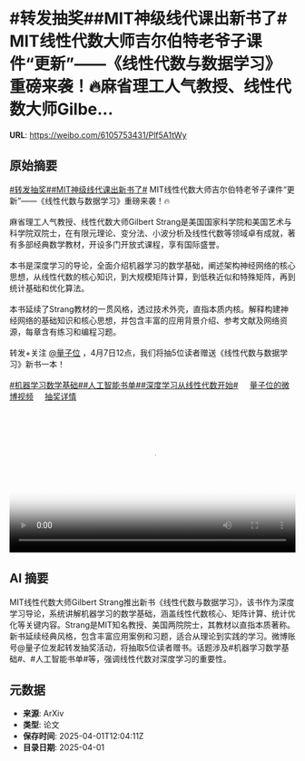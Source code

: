 # #转发抽奖##MIT神级线代课出新书了# MIT线性代数大师吉尔伯特老爷子课件“更新”——《线性代数与数据学习》重磅来袭！🔥麻省理工人气教授、线性代数大师Gilbe...

**URL**: https://weibo.com/6105753431/Plf5A1tWy

## 原始摘要

<a href="https://m.weibo.cn/search?containerid=231522type%3D1%26t%3D10%26q%3D%23%E8%BD%AC%E5%8F%91%E6%8A%BD%E5%A5%96%23&amp;isnewpage=1" data-hide=""><span class="surl-text">#转发抽奖#</span></a><a href="https://m.weibo.cn/search?containerid=231522type%3D1%26t%3D10%26q%3D%23MIT%E7%A5%9E%E7%BA%A7%E7%BA%BF%E4%BB%A3%E8%AF%BE%E5%87%BA%E6%96%B0%E4%B9%A6%E4%BA%86%23&amp;extparam=%23MIT%E7%A5%9E%E7%BA%A7%E7%BA%BF%E4%BB%A3%E8%AF%BE%E5%87%BA%E6%96%B0%E4%B9%A6%E4%BA%86%23" data-hide=""><span class="surl-text">#MIT神级线代课出新书了#</span></a> MIT线性代数大师吉尔伯特老爷子课件“更新”——《线性代数与数据学习》重磅来袭！🔥<br><br>麻省理工人气教授、线性代数大师Gilbert Strang是美国国家科学院和美国艺术与科学院双院士，在有限元理论、变分法、小波分析及线性代数等领域卓有成就，著有多部经典数学教材，开设多门开放式课程，享有国际盛誉。<br><br>本书是深度学习的导论，全面介绍机器学习的数学基础，阐述架构神经网络的核心思想，从线性代数的核心知识，到大规模矩阵计算，到低秩近似和特殊矩阵，再到统计基础和优化算法。<br><br>本书延续了Strang教材的一贯风格，透过技术外壳，直指本质内核。解释构建神经网络的基础知识和核心思想，并包含丰富的应用背景介绍、参考文献及网络资源，每章含有练习和编程习题。<br><br>转发+关注 <a href="https://weibo.com/n/%E9%87%8F%E5%AD%90%E4%BD%8D">@量子位</a> ，4月7日12点，我们将抽5位读者赠送《线性代数与数据学习》新书一本！<br><br><a href="https://m.weibo.cn/search?containerid=231522type%3D1%26t%3D10%26q%3D%23%E6%9C%BA%E5%99%A8%E5%AD%A6%E4%B9%A0%E6%95%B0%E5%AD%A6%E5%9F%BA%E7%A1%80%23&amp;extparam=%23%E6%9C%BA%E5%99%A8%E5%AD%A6%E4%B9%A0%E6%95%B0%E5%AD%A6%E5%9F%BA%E7%A1%80%23" data-hide=""><span class="surl-text">#机器学习数学基础#</span></a><a href="https://m.weibo.cn/search?containerid=231522type%3D1%26t%3D10%26q%3D%23%E4%BA%BA%E5%B7%A5%E6%99%BA%E8%83%BD%E4%B9%A6%E5%8D%95%23&amp;extparam=%23%E4%BA%BA%E5%B7%A5%E6%99%BA%E8%83%BD%E4%B9%A6%E5%8D%95%23" data-hide=""><span class="surl-text">#人工智能书单#</span></a><a href="https://m.weibo.cn/search?containerid=231522type%3D1%26t%3D10%26q%3D%23%E6%B7%B1%E5%BA%A6%E5%AD%A6%E4%B9%A0%E4%BB%8E%E7%BA%BF%E6%80%A7%E4%BB%A3%E6%95%B0%E5%BC%80%E5%A7%8B%23&amp;extparam=%23%E6%B7%B1%E5%BA%A6%E5%AD%A6%E4%B9%A0%E4%BB%8E%E7%BA%BF%E6%80%A7%E4%BB%A3%E6%95%B0%E5%BC%80%E5%A7%8B%23" data-hide=""><span class="surl-text">#深度学习从线性代数开始#</span></a> <a href="https://video.weibo.com/show?fid=1034:5150628306157606" data-hide=""><span class="url-icon"><img style="width: 1rem;height: 1rem" src="https://h5.sinaimg.cn/upload/2015/09/25/3/timeline_card_small_video_default.png" referrerpolicy="no-referrer"></span><span class="surl-text">量子位的微博视频</span></a> <a href="https://lottery.media.weibo.com/lottery/h5/history/list?mid=5150628940353434" data-hide=""><span class="url-icon"><img style="width: 1rem;height: 1rem" src="https://h5.sinaimg.cn/upload/2015/09/25/3/timeline_card_small_web_default.png" referrerpolicy="no-referrer"></span><span class="surl-text">抽奖详情</span></a><br clear="both"><div style="clear: both"></div><video controls="controls" poster="https://tvax3.sinaimg.cn/orj480/006Fd7o3gy1i01als1kn1j30u01hc0zu.jpg" style="width: 100%"><source src="https://f.video.weibocdn.com/o0/GNddUguvlx08n89d5Aqs01041200g4KC0E010.mp4?label=mp4_720p&amp;template=720x1280.24.0&amp;ori=0&amp;ps=1CwnkDw1GXwCQx&amp;Expires=1743512567&amp;ssig=SJ5b35HVka&amp;KID=unistore,video"><source src="https://f.video.weibocdn.com/o0/Oq81aXtalx08n89cVnYk010412009uVR0E010.mp4?label=mp4_hd&amp;template=540x960.24.0&amp;ori=0&amp;ps=1CwnkDw1GXwCQx&amp;Expires=1743512567&amp;ssig=L6asEzXNXN&amp;KID=unistore,video"><source src="https://f.video.weibocdn.com/o0/MstAWFTulx08n89cDJsA010412004VRc0E010.mp4?label=mp4_ld&amp;template=360x640.24.0&amp;ori=0&amp;ps=1CwnkDw1GXwCQx&amp;Expires=1743512567&amp;ssig=spENZZc8E7&amp;KID=unistore,video"><p>视频无法显示，请前往<a href="https://video.weibo.com/show?fid=1034%3A5150628306157606" target="_blank" rel="noopener noreferrer">微博视频</a>观看。</p></video>

## AI 摘要

MIT线性代数大师Gilbert Strang推出新书《线性代数与数据学习》，该书作为深度学习导论，系统讲解机器学习的数学基础，涵盖线性代数核心、矩阵计算、统计优化等关键内容。Strang是MIT知名教授、美国两院院士，其教材以直指本质著称。新书延续经典风格，包含丰富应用案例和习题，适合从理论到实践的学习。微博账号@量子位发起转发抽奖活动，将抽取5位读者赠书。话题涉及#机器学习数学基础#、#人工智能书单#等，强调线性代数对深度学习的重要性。

## 元数据

- **来源**: ArXiv
- **类型**: 论文
- **保存时间**: 2025-04-01T12:04:11Z
- **目录日期**: 2025-04-01

